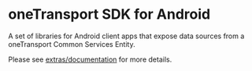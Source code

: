 oneTransport SDK for Android
============================

A set of libraries for Android client apps that expose data sources from a oneTransport Common Services Entity.

Please see [extras/documentation](extras/documentation/index.html) for more details.
